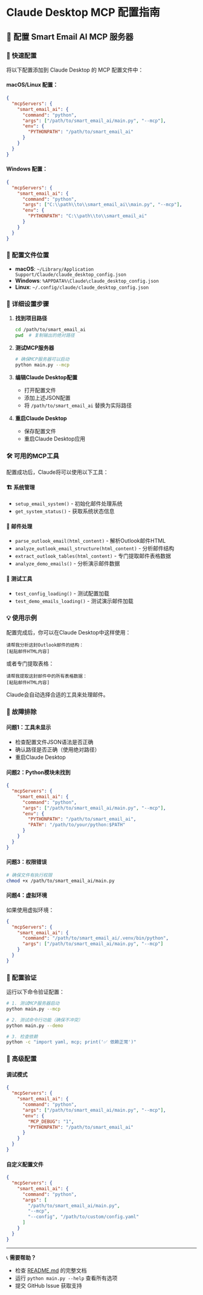 # Claude Desktop MCP 配置指南

## 📡 配置 Smart Email AI MCP 服务器

### 🎯 快速配置

将以下配置添加到 Claude Desktop 的 MCP 配置文件中：

#### macOS/Linux 配置：
```json
{
  "mcpServers": {
    "smart_email_ai": {
      "command": "python",
      "args": ["/path/to/smart_email_ai/main.py", "--mcp"],
      "env": {
        "PYTHONPATH": "/path/to/smart_email_ai"
      }
    }
  }
}
```

#### Windows 配置：
```json
{
  "mcpServers": {
    "smart_email_ai": {
      "command": "python",
      "args": ["C:\\path\\to\\smart_email_ai\\main.py", "--mcp"],
      "env": {
        "PYTHONPATH": "C:\\path\\to\\smart_email_ai"
      }
    }
  }
}
```

### 📁 配置文件位置

- **macOS**: `~/Library/Application Support/Claude/claude_desktop_config.json`
- **Windows**: `%APPDATA%\Claude\claude_desktop_config.json`
- **Linux**: `~/.config/claude/claude_desktop_config.json`

### 🔧 详细设置步骤

1. **找到项目路径**
   ```bash
   cd /path/to/smart_email_ai
   pwd  # 复制输出的绝对路径
   ```

2. **测试MCP服务器**
   ```bash
   # 确保MCP服务器可以启动
   python main.py --mcp
   ```

3. **编辑Claude Desktop配置**
   - 打开配置文件
   - 添加上述JSON配置
   - 将 `/path/to/smart_email_ai` 替换为实际路径

4. **重启Claude Desktop**
   - 保存配置文件
   - 重启Claude Desktop应用

### 🛠️ 可用的MCP工具

配置成功后，Claude将可以使用以下工具：

#### 🏗️ 系统管理
- `setup_email_system()` - 初始化邮件处理系统
- `get_system_status()` - 获取系统状态信息

#### 📧 邮件处理
- `parse_outlook_email(html_content)` - 解析Outlook邮件HTML
- `analyze_outlook_email_structure(html_content)` - 分析邮件结构
- `extract_outlook_tables(html_content)` - 专门提取邮件表格数据
- `analyze_demo_emails()` - 分析演示邮件数据

#### 🧪 测试工具
- `test_config_loading()` - 测试配置加载
- `test_demo_emails_loading()` - 测试演示邮件加载

### 💡 使用示例

配置完成后，你可以在Claude Desktop中这样使用：

```
请帮我分析这封Outlook邮件的结构：
[粘贴邮件HTML内容]
```

或者专门提取表格：
```
请帮我提取这封邮件中的所有表格数据：
[粘贴邮件HTML内容]
```

Claude会自动选择合适的工具来处理邮件。

### 🐛 故障排除

#### 问题1：工具未显示
- 检查配置文件JSON语法是否正确
- 确认路径是否正确（使用绝对路径）
- 重启Claude Desktop

#### 问题2：Python模块未找到
```json
{
  "mcpServers": {
    "smart_email_ai": {
      "command": "python",
      "args": ["/path/to/smart_email_ai/main.py", "--mcp"],
      "env": {
        "PYTHONPATH": "/path/to/smart_email_ai",
        "PATH": "/path/to/your/python:$PATH"
      }
    }
  }
}
```

#### 问题3：权限错误
```bash
# 确保文件有执行权限
chmod +x /path/to/smart_email_ai/main.py
```

#### 问题4：虚拟环境
如果使用虚拟环境：
```json
{
  "mcpServers": {
    "smart_email_ai": {
      "command": "/path/to/smart_email_ai/.venv/bin/python",
      "args": ["/path/to/smart_email_ai/main.py", "--mcp"]
    }
  }
}
```

### 📝 配置验证

运行以下命令验证配置：

```bash
# 1. 测试MCP服务器启动
python main.py --mcp

# 2. 测试命令行功能（确保不冲突）
python main.py --demo

# 3. 检查依赖
python -c "import yaml, mcp; print('✅ 依赖正常')"
```

### 🚀 高级配置

#### 调试模式
```json
{
  "mcpServers": {
    "smart_email_ai": {
      "command": "python",
      "args": ["/path/to/smart_email_ai/main.py", "--mcp"],
      "env": {
        "MCP_DEBUG": "1",
        "PYTHONPATH": "/path/to/smart_email_ai"
      }
    }
  }
}
```

#### 自定义配置文件
```json
{
  "mcpServers": {
    "smart_email_ai": {
      "command": "python", 
      "args": [
        "/path/to/smart_email_ai/main.py", 
        "--mcp",
        "--config", "/path/to/custom/config.yaml"
      ]
    }
  }
}
```

---

📞 **需要帮助？** 
- 检查 [README.md](../README.md) 的完整文档
- 运行 `python main.py --help` 查看所有选项
- 提交 GitHub Issue 获取支持 